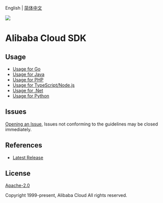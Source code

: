 English | [简体中文](README-CN.md)

![](https://aliyunsdk-pages.alicdn.com/icons/AlibabaCloud.svg)

# Alibaba Cloud SDK


## Usage
 - [Usage for Go](./docs/golang/Usage-EN.md)
 - [Usage for Java](./docs/java/0-Examples-EN.md)
 - [Usage for PHP](./docs/php/0-Examples-EN.md)
 - [Usage for TypeScript/Node.js](./docs/ts/Usage-EN.md)
 - [Usage for .Net](./docs/csharp/0-Examples-EN.md)
 - [Usage for Python](./docs/python/0-Usage-EN.md)

## Issues
[Opening an Issue](https://github.com/aliyun/alibabacloud-sdk/issues/new), Issues not conforming to the guidelines may be closed immediately.

## References
* [Latest Release](https://github.com/aliyun/alibabacloud-sdk)

## License
[Apache-2.0](http://www.apache.org/licenses/LICENSE-2.0)

Copyright 1999-present, Alibaba Cloud All rights reserved.